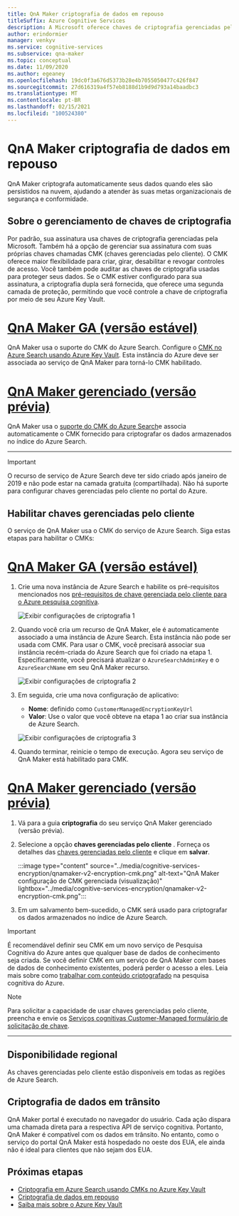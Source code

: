 ```yaml
---
title: QnA Maker criptografia de dados em repouso
titleSuffix: Azure Cognitive Services
description: A Microsoft oferece chaves de criptografia gerenciadas pela Microsoft e também permite que você gerencie suas assinaturas de serviços cognitivas com suas próprias chaves, chamadas CMK (chaves gerenciadas pelo cliente). Este artigo aborda a criptografia de dados em repouso para QnA Maker e como habilitar e gerenciar CMK.
author: erindormier
manager: venkyv
ms.service: cognitive-services
ms.subservice: qna-maker
ms.topic: conceptual
ms.date: 11/09/2020
ms.author: egeaney
ms.openlocfilehash: 19dc0f3a676d5373b28e4b7055050477c426f847
ms.sourcegitcommit: 27d616319a4f57eb8188d1b9d9d793a14baadbc3
ms.translationtype: MT
ms.contentlocale: pt-BR
ms.lasthandoff: 02/15/2021
ms.locfileid: "100524380"
---
```

# <a name="qna-maker-encryption-of-data-at-rest"></a>QnA Maker criptografia de dados em repouso

QnA Maker criptografa automaticamente seus dados quando eles são persistidos na nuvem, ajudando a atender às suas metas organizacionais de segurança e conformidade.

## <a name="about-encryption-key-management"></a>Sobre o gerenciamento de chaves de criptografia

Por padrão, sua assinatura usa chaves de criptografia gerenciadas pela Microsoft. Também há a opção de gerenciar sua assinatura com suas próprias chaves chamadas CMK (chaves gerenciadas pelo cliente). O CMK oferece maior flexibilidade para criar, girar, desabilitar e revogar controles de acesso. Você também pode auditar as chaves de criptografia usadas para proteger seus dados. Se o CMK estiver configurado para sua assinatura, a criptografia dupla será fornecida, que oferece uma segunda camada de proteção, permitindo que você controle a chave de criptografia por meio de seu Azure Key Vault.

# <a name="qna-maker-ga-stable-release"></a>[QnA Maker GA (versão estável)](#tab/v1)

QnA Maker usa o suporte do CMK do Azure Search. Configure o [CMK no Azure Search usando Azure Key Vault](../../search/search-security-manage-encryption-keys.md). Esta instância do Azure deve ser associada ao serviço de QnA Maker para torná-lo CMK habilitado.

# <a name="qna-maker-managed-preview-release"></a>[QnA Maker gerenciado (versão prévia)](#tab/v2)

QnA Maker usa o [suporte do CMK do Azure Search](../../search/search-security-manage-encryption-keys.md)e associa automaticamente o CMK fornecido para criptografar os dados armazenados no índice do Azure Search.

---

> [!IMPORTANT]
> O recurso de serviço de Azure Search deve ter sido criado após janeiro de 2019 e não pode estar na camada gratuita (compartilhada). Não há suporte para configurar chaves gerenciadas pelo cliente no portal do Azure.

## <a name="enable-customer-managed-keys"></a>Habilitar chaves gerenciadas pelo cliente

O serviço de QnA Maker usa o CMK do serviço de Azure Search. Siga estas etapas para habilitar o CMKs:

# <a name="qna-maker-ga-stable-release"></a>[QnA Maker GA (versão estável)](#tab/v1)

1. Crie uma nova instância de Azure Search e habilite os pré-requisitos mencionados nos [pré-requisitos de chave gerenciada pelo cliente para o Azure pesquisa cognitiva](../../search/search-security-manage-encryption-keys.md#prerequisites).

   ![Exibir configurações de criptografia 1](../media/cognitive-services-encryption/qna-encryption-1.png)

2. Quando você cria um recurso de QnA Maker, ele é automaticamente associado a uma instância de Azure Search. Esta instância não pode ser usada com CMK. Para usar o CMK, você precisará associar sua instância recém-criada do Azure Search que foi criado na etapa 1. Especificamente, você precisará atualizar o `AzureSearchAdminKey` e o `AzureSearchName` em seu QnA Maker recurso.

   ![Exibir configurações de criptografia 2](../media/cognitive-services-encryption/qna-encryption-2.png)

3. Em seguida, crie uma nova configuração de aplicativo:
   * **Nome**: definido como `CustomerManagedEncryptionKeyUrl`
   * **Valor**: Use o valor que você obteve na etapa 1 ao criar sua instância de Azure Search.

   ![Exibir configurações de criptografia 3](../media/cognitive-services-encryption/qna-encryption-3.png)

4. Quando terminar, reinicie o tempo de execução. Agora seu serviço de QnA Maker está habilitado para CMK.

# <a name="qna-maker-managed-preview-release"></a>[QnA Maker gerenciado (versão prévia)](#tab/v2)

1.  Vá para a guia **criptografia** do seu serviço QnA Maker gerenciado (versão prévia).
2.  Selecione a opção **chaves gerenciadas pelo cliente** . Forneça os detalhes das [chaves gerenciadas pelo cliente](../../storage/common/customer-managed-keys-configure-key-vault.md?tabs=portal) e clique em **salvar**.

     :::image type="content" source="../media/cognitive-services-encryption/qnamaker-v2-encryption-cmk.png" alt-text="QnA Maker configuração de CMK gerenciada (visualização)" lightbox="../media/cognitive-services-encryption/qnamaker-v2-encryption-cmk.png":::

3.  Em um salvamento bem-sucedido, o CMK será usado para criptografar os dados armazenados no índice de Azure Search.

> [!IMPORTANT]
> É recomendável definir seu CMK em um novo serviço de Pesquisa Cognitiva do Azure antes que qualquer base de dados de conhecimento seja criada. Se você definir CMK em um serviço de QnA Maker com bases de dados de conhecimento existentes, poderá perder o acesso a eles. Leia mais sobre como [trabalhar com conteúdo criptografado](../../search/search-security-manage-encryption-keys.md#work-with-encrypted-content) na pesquisa cognitiva do Azure.

> [!NOTE]
> Para solicitar a capacidade de usar chaves gerenciadas pelo cliente, preencha e envie os [Serviços cognitivas Customer-Managed formulário de solicitação de chave](https://aka.ms/cogsvc-cmk).

---

## <a name="regional-availability"></a>Disponibilidade regional

As chaves gerenciadas pelo cliente estão disponíveis em todas as regiões de Azure Search.

## <a name="encryption-of-data-in-transit"></a>Criptografia de dados em trânsito

QnA Maker portal é executado no navegador do usuário. Cada ação dispara uma chamada direta para a respectiva API de serviço cognitiva. Portanto, QnA Maker é compatível com os dados em trânsito.
No entanto, como o serviço do portal QnA Maker está hospedado no oeste dos EUA, ele ainda não é ideal para clientes que não sejam dos EUA. 

## <a name="next-steps"></a>Próximas etapas

* [Criptografia em Azure Search usando CMKs no Azure Key Vault](../../search/search-security-manage-encryption-keys.md)
* [Criptografia de dados em repouso](../../security/fundamentals/encryption-atrest.md)
* [Saiba mais sobre o Azure Key Vault](../../key-vault/general/overview.md)
